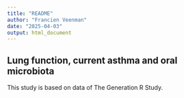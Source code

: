 ```yaml
---
title: "README"
author: "Francien Veenman"
date: "2025-04-03"
output: html_document
---
```


## Lung function, current asthma and oral microbiota

This study is based on data of The Generation R Study. 



